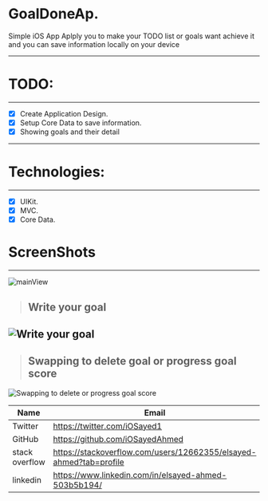 
# GoalDoneAp.

   Simple iOS App Aplply you to make your TODO list or goals want achieve it and you can save information locally on your device 

---

# TODO: 
 --- 
 - [x]  Create Application Design.
 - [x]  Setup Core Data to save information.
 - [X]  Showing goals and their detail  
 
---

# Technologies: 
 --- 
 - [x]  UIKit.
 - [x]  MVC.
 - [X]  Core Data.  
 
 # ScreenShots
 ---
 
 
![mainView](https://github.com/iOSayedAhmed/GoalDoneApp/blob/master/GoalDone/images/MainView.png) 




> ##  Write your goal 


![Write your goal](https://github.com/iOSayedAhmed/GoalDoneApp/blob/master/GoalDone/images/Create%20goal.png)
---
 > ## Swapping to delete goal or progress goal score

![Swapping to delete or progress goal score](https://github.com/iOSayedAhmed/GoalDoneApp/blob/master/GoalDone/images/swaping.png)  


| Name   |   Email   | 
| ---    | ----      |
|Twitter |https://twitter.com/iOSayed1 |
|GitHub  | https://github.com/iOSayedAhmed | 
|stack overflow|https://stackoverflow.com/users/12662355/elsayed-ahmed?tab=profile  |
|linkedin |https://www.linkedin.com/in/elsayed-ahmed-503b5b194/ |
